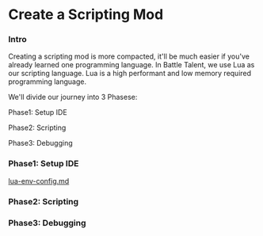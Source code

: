 # Create a Scripting Mod





### Intro

Creating a scripting mod is more compacted, it'll be much easier if you've already learned one programming language. In Battle Talent, we use Lua as our scripting language. Lua is a high performant and low memory required programming language.



We'll divide our journey into 3 Phasese:

Phase1: Setup IDE

Phase2: Scripting

Phase3: Debugging





### Phase1: Setup IDE

[lua-env-config.md](..\details\lua-env-config.md) 



### Phase2: Scripting

### Phase3: Debugging



